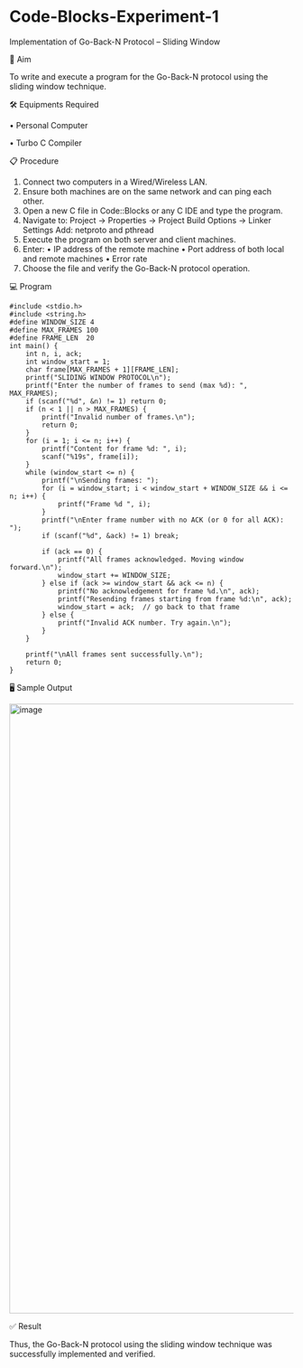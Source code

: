 # Code-Blocks-Experiment-1
Implementation of Go-Back-N Protocol – Sliding Window

🎯 Aim

To write and execute a program for the Go-Back-N protocol using the sliding window technique.

🛠️ Equipments Required

• 	Personal Computer

• 	Turbo C Compiler

📋 Procedure
1. 	Connect two computers in a Wired/Wireless LAN.
2. 	Ensure both machines are on the same network and can ping each other.
3. 	Open a new C file in Code::Blocks or any C IDE and type the program.
4. 	Navigate to:
Project -> Properties -> Project Build Options -> Linker Settings
Add: netproto and pthread
5. 	Execute the program on both server and client machines.
6. 	Enter:
• 	IP address of the remote machine
• 	Port address of both local and remote machines
• 	Error rate
7. 	Choose the file and verify the Go-Back-N protocol operation.

💻 Program
```
#include <stdio.h>
#include <string.h>
#define WINDOW_SIZE 4
#define MAX_FRAMES 100
#define FRAME_LEN  20
int main() {
    int n, i, ack;
    int window_start = 1;
    char frame[MAX_FRAMES + 1][FRAME_LEN];
    printf("SLIDING WINDOW PROTOCOL\n");
    printf("Enter the number of frames to send (max %d): ", MAX_FRAMES);
    if (scanf("%d", &n) != 1) return 0;
    if (n < 1 || n > MAX_FRAMES) {
        printf("Invalid number of frames.\n");
        return 0;
    }
    for (i = 1; i <= n; i++) {
        printf("Content for frame %d: ", i);
        scanf("%19s", frame[i]);
    }
    while (window_start <= n) {
        printf("\nSending frames: ");
        for (i = window_start; i < window_start + WINDOW_SIZE && i <= n; i++) {
            printf("Frame %d ", i);
        }
        printf("\nEnter frame number with no ACK (or 0 for all ACK): ");
        if (scanf("%d", &ack) != 1) break;

        if (ack == 0) {
            printf("All frames acknowledged. Moving window forward.\n");
            window_start += WINDOW_SIZE;
        } else if (ack >= window_start && ack <= n) {
            printf("No acknowledgement for frame %d.\n", ack);
            printf("Resending frames starting from frame %d:\n", ack);
            window_start = ack;  // go back to that frame
        } else {
            printf("Invalid ACK number. Try again.\n");
        }
    }

    printf("\nAll frames sent successfully.\n");
    return 0;
}

```
🖥️ Sample Output

<img width="1919" height="1079" alt="image" src="https://github.com/user-attachments/assets/0ac4ec1b-ad46-4a7c-94d1-e5345b54d48f" />

✅ Result

Thus, the Go-Back-N protocol using the sliding window technique was successfully implemented and verified.
